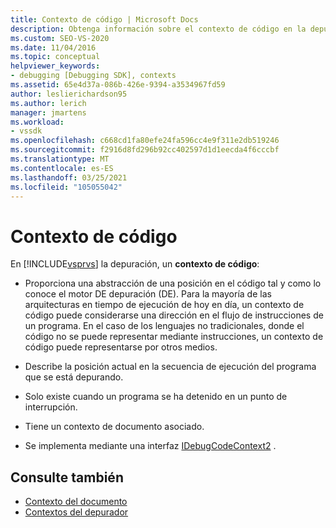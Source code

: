 ```yaml
---
title: Contexto de código | Microsoft Docs
description: Obtenga información sobre el contexto de código en la depuración de Visual Studio, que describe una posición en el código que existe cuando un programa se detiene en un punto de interrupción.
ms.custom: SEO-VS-2020
ms.date: 11/04/2016
ms.topic: conceptual
helpviewer_keywords:
- debugging [Debugging SDK], contexts
ms.assetid: 65e4d37a-086b-426e-9394-a3534967fd59
author: leslierichardson95
ms.author: lerich
manager: jmartens
ms.workload:
- vssdk
ms.openlocfilehash: c668cd1fa80efe24fa596cc4e9f311e2db519246
ms.sourcegitcommit: f2916d8fd296b92cc402597d1d1eecda4f6cccbf
ms.translationtype: MT
ms.contentlocale: es-ES
ms.lasthandoff: 03/25/2021
ms.locfileid: "105055042"
---
```

# <a name="code-context"></a>Contexto de código
En [!INCLUDE[vsprvs](../../code-quality/includes/vsprvs_md.md)] la depuración, un **contexto de código**:

- Proporciona una abstracción de una posición en el código tal y como lo conoce el motor DE depuración (DE). Para la mayoría de las arquitecturas en tiempo de ejecución de hoy en día, un contexto de código puede considerarse una dirección en el flujo de instrucciones de un programa. En el caso de los lenguajes no tradicionales, donde el código no se puede representar mediante instrucciones, un contexto de código puede representarse por otros medios.

- Describe la posición actual en la secuencia de ejecución del programa que se está depurando.

- Solo existe cuando un programa se ha detenido en un punto de interrupción.

- Tiene un contexto de documento asociado.

- Se implementa mediante una interfaz [IDebugCodeContext2](../../extensibility/debugger/reference/idebugcodecontext2.md) .

## <a name="see-also"></a>Consulte también
- [Contexto del documento](../../extensibility/debugger/document-context.md)
- [Contextos del depurador](../../extensibility/debugger/debugger-contexts.md)
